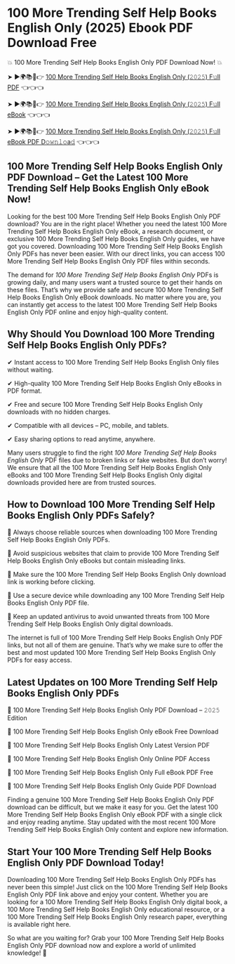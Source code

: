 # 100 More Trending Self Help Books English Only (2025) Ebook PDF Download Free

💥 100 More Trending Self Help Books English Only PDF Download Now! 💥

➤ ►🌍📚📱👉 [100 More Trending Self Help Books English Only (𝟸𝟶𝟸𝟻) F𝚞ll PDF](https://getpdf.xyz/100-more-trending-self-help-books-english-only) 👈👈👈


➤ ►🌍📚📱👉 [100 More Trending Self Help Books English Only (𝟸𝟶𝟸𝟻) F𝚞ll eBook](https://getpdf.xyz/100-more-trending-self-help-books-english-only) 👈👈👈


➤ ►🌍📚📱👉 [100 More Trending Self Help Books English Only (𝟸𝟶𝟸𝟻) F𝚞ll eBook PDF D𝚘𝚠𝚗𝚕𝚘a𝚍](https://getpdf.xyz/100-more-trending-self-help-books-english-only) 👈👈👈


## 100 More Trending Self Help Books English Only PDF Download – Get the Latest 100 More Trending Self Help Books English Only eBook Now!

Looking for the best 100 More Trending Self Help Books English Only PDF download? You are in the right place! Whether you need the latest 100 More Trending Self Help Books English Only eBook, a research document, or exclusive 100 More Trending Self Help Books English Only guides, we have got you covered. Downloading 100 More Trending Self Help Books English Only PDFs has never been easier. With our direct links, you can access 100 More Trending Self Help Books English Only PDF files within seconds.

The demand for *100 More Trending Self Help Books English Only* PDFs is growing daily, and many users want a trusted source to get their hands on these files. That’s why we provide safe and secure 100 More Trending Self Help Books English Only eBook downloads. No matter where you are, you can instantly get access to the latest 100 More Trending Self Help Books English Only PDF online and enjoy high-quality content.

## Why Should You Download 100 More Trending Self Help Books English Only PDFs?

✔ Instant access to 100 More Trending Self Help Books English Only files without waiting.

✔ High-quality 100 More Trending Self Help Books English Only eBooks in PDF format.

✔ Free and secure 100 More Trending Self Help Books English Only downloads with no hidden charges.

✔ Compatible with all devices – PC, mobile, and tablets.

✔ Easy sharing options to read anytime, anywhere.

Many users struggle to find the right *100 More Trending Self Help Books English Only* PDF files due to broken links or fake websites. But don’t worry! We ensure that all the 100 More Trending Self Help Books English Only eBooks and 100 More Trending Self Help Books English Only digital downloads provided here are from trusted sources.

## How to Download 100 More Trending Self Help Books English Only PDFs Safely?

📌 Always choose reliable sources when downloading 100 More Trending Self Help Books English Only PDFs.

📌 Avoid suspicious websites that claim to provide 100 More Trending Self Help Books English Only eBooks but contain misleading links.

📌 Make sure the 100 More Trending Self Help Books English Only download link is working before clicking.

📌 Use a secure device while downloading any 100 More Trending Self Help Books English Only PDF file.

📌 Keep an updated antivirus to avoid unwanted threats from 100 More Trending Self Help Books English Only digital downloads.

The internet is full of 100 More Trending Self Help Books English Only PDF links, but not all of them are genuine. That’s why we make sure to offer the best and most updated 100 More Trending Self Help Books English Only PDFs for easy access.

## Latest Updates on 100 More Trending Self Help Books English Only PDFs

🔹 100 More Trending Self Help Books English Only PDF Download – 𝟸𝟶𝟸𝟻 Edition

🔹 100 More Trending Self Help Books English Only eBook Free Download

🔹 100 More Trending Self Help Books English Only Latest Version PDF

🔹 100 More Trending Self Help Books English Only Online PDF Access

🔹 100 More Trending Self Help Books English Only Full eBook PDF Free

🔹 100 More Trending Self Help Books English Only Guide PDF Download

Finding a genuine 100 More Trending Self Help Books English Only PDF download can be difficult, but we make it easy for you. Get the latest 100 More Trending Self Help Books English Only eBook PDF with a single click and enjoy reading anytime. Stay updated with the most recent 100 More Trending Self Help Books English Only content and explore new information.

## Start Your 100 More Trending Self Help Books English Only PDF Download Today!

Downloading 100 More Trending Self Help Books English Only PDFs has never been this simple! Just click on the 100 More Trending Self Help Books English Only PDF link above and enjoy your content. Whether you are looking for a 100 More Trending Self Help Books English Only digital book, a 100 More Trending Self Help Books English Only educational resource, or a 100 More Trending Self Help Books English Only research paper, everything is available right here.

So what are you waiting for? Grab your 100 More Trending Self Help Books English Only PDF download now and explore a world of unlimited knowledge! 🚀